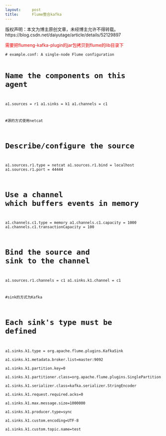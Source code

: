 ```yaml
---
layout:     post
title:      Flume整合kafka
---
```

<div id="article_content" class="article_content clearfix csdn-tracking-statistics" data-pid="blog" data-mod="popu_307" data-dsm="post">
								<div class="article-copyright">
					版权声明：本文为博主原创文章，未经博主允许不得转载。					https://blog.csdn.net/daiyutage/article/details/52129897				</div>
								            <link rel="stylesheet" href="https://csdnimg.cn/release/phoenix/template/css/ck_htmledit_views-f76675cdea.css">
						<div class="htmledit_views" id="content_views">
                
<p><span style="color:#ff0000;">需要把flumeng-kafka-plugin的jar包拷贝到flume的lib目录下</span></p>
<p></p><pre><code class="language-html"># example.conf: A single-node Flume configuration

# Name the components on this agent
a1.sources = r1
a1.sinks = k1
a1.channels = c1

#源的方式使用netcat
# Describe/configure the source
a1.sources.r1.type = netcat
a1.sources.r1.bind = localhost
a1.sources.r1.port = 44444

# Use a channel which buffers events in memory
a1.channels.c1.type = memory
a1.channels.c1.capacity = 1000
a1.channels.c1.transactionCapacity = 100

# Bind the source and sink to the channel
a1.sources.r1.channels = c1
a1.sinks.k1.channel = c1



#sink的方式为Kafka
# Each sink's type must be defined  
a1.sinks.k1.type = org.apache.flume.plugins.KafkaSink  
a1.sinks.k1.metadata.broker.list=master:9092  
a1.sinks.k1.partition.key=0  
a1.sinks.k1.partitioner.class=org.apache.flume.plugins.SinglePartition  
a1.sinks.k1.serializer.class=kafka.serializer.StringEncoder  
a1.sinks.k1.request.required.acks=0  
a1.sinks.k1.max.message.size=1000000  
a1.sinks.k1.producer.type=sync  
a1.sinks.k1.custom.encoding=UTF-8  
a1.sinks.k1.custom.topic.name=test 
</code></pre><br><br>            </div>
                </div>